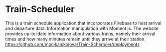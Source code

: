 # Train-Scheduler
This is a train schedule application that incorporates Firebase to host arrival and departure data.  Information manipulation with Moment.js. The website provides up-to-date information about various trains, namely their arrival times and how many minutes remain until they arrive at their station.
https://github.com/monikanikolova/Train-Scheduler/deployments
